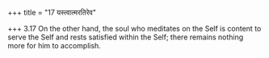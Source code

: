 +++
title = "17 यस्त्वात्मरतिरेव"

+++
3.17 On the other hand, the soul who meditates on the Self is content to
serve the Self and rests satisfied within the Self; there remains
nothing more for him to accomplish.
